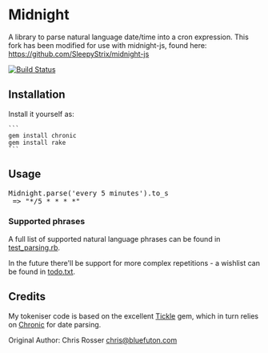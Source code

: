 # Midnight

A library to parse natural language date/time into a cron expression.
This fork has been modified for use with midnight-js, found here: https://github.com/SleepyStrix/midnight-js

[![Build Status](https://travis-ci.org/bluefuton/midnight.svg?branch=master)](https://travis-ci.org/bluefuton/midnight)

## Installation

Install it yourself as:

	```
	gem install chronic
	gem install rake
	```
	
## Usage

<pre>Midnight.parse('every 5 minutes').to_s
 => "*/5 * * * *"</pre>

### Supported phrases

A full list of supported natural language phrases can be found in <a href="https://github.com/bluefuton/midnight/blob/master/test/test_parsing.rb">test_parsing.rb</a>.

In the future there'll be support for more complex repetitions - a wishlist can be found in <a href="https://github.com/bluefuton/midnight/blob/master/todo.txt">todo.txt</a>.

## Credits

My tokeniser code is based on the excellent <a href="https://github.com/yb66/tickle">Tickle</a> gem, which in turn relies on <a href="https://github.com/mojombo/chronic">Chronic</a> for date parsing.

Original Author: Chris Rosser <chris@bluefuton.com>


